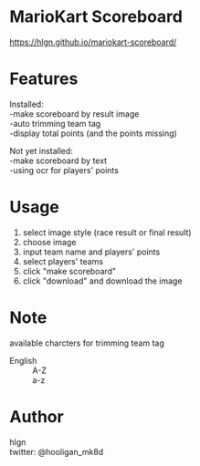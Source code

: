 
# MarioKart Scoreboard
  https://hlgn.github.io/mariokart-scoreboard/
 
# Features
  Installed:  
    -make scoreboard by result image  
    -auto trimming team tag  
    -display total points (and the points missing)  
    
  Not yet installed:  
    -make scoreboard by text  
    -using ocr for players' points  
 

# Usage
  1. select image style (race result or final result)
  2. choose image
  3. input team name and players' points
  4. select players' teams
  5. click "make scoreboard"
  6. click "download" and download the image

 
# Note
  available charcters for trimming team tag  
  <dl>
    <dt>English</dt>
      <dd>A-Z</dd>
      <dd>a-z</dd>
  </dl>
 
# Author
 hlgn  
 twitter: @hooligan_mk8d

